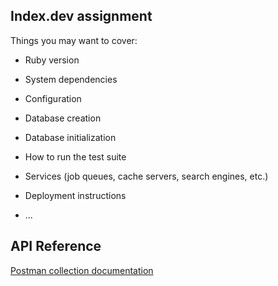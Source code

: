 
## Index.dev assignment

Things you may want to cover:

* Ruby version

* System dependencies

* Configuration

* Database creation

* Database initialization

* How to run the test suite

* Services (job queues, cache servers, search engines, etc.)

* Deployment instructions

* ...


## API Reference

<a href="https://documenter.getpostman.com/view/28161397/2s93z87PCa" target="_blank">Postman collection documentation</a>
